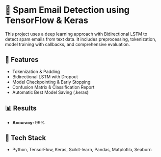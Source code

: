 # 📧 Spam Email Detection using TensorFlow & Keras

This project uses a deep learning approach with Bidirectional LSTM to detect spam emails from text data.
It includes preprocessing, tokenization, model training with callbacks, and comprehensive evaluation.

## 🧠 Features
- Tokenization & Padding
- Bidirectional LSTM with Dropout
- Model Checkpointing & Early Stopping
- Confusion Matrix & Classification Report
- Automatic Best Model Saving (.keras)

## 📊 Results
- **Accuracy:** 99%

## 🚀 Tech Stack
- Python, TensorFlow, Keras, Scikit-learn, Pandas, Matplotlib, Seaborn
